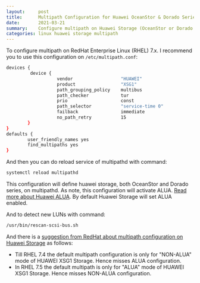 ```yaml
---
layout:     post
title:      Multipath Configuration for Huawei OceanStor & Dorado Series Storage
date:       2021-03-21
summary:    Configure multipath on Huawei Storage (OceanStor or Dorado Series) on RHEL
categories: linux huawei storage multipath
---
```


To configure multipath on RedHat Enterprise Linux (RHEL) 7.x. I recommend you to use this configuration on `/etc/multipath.conf`:

```bash
devices {
         device {
                   vendor                  "HUAWEI"
                   product                 "XSG1"
                   path_grouping_policy    multibus
                   path_checker            tur
                   prio                    const
                   path_selector           "service-time 0"
                   failback                immediate
                   no_path_retry           15
        }
}
defaults {
        user_friendly_names yes
        find_multipaths yes
}
```

And then you can do reload service of multipathd with command:

```bash
systemctl reload multipathd
```

This configuration will define huawei storage, both OceanStor and Dorado series, on multipathd. As note, this configuration will activate ALUA. [Read more about Huawei ALUA](https://support.huawei.com/enterprise/en/doc/EDOC1000162776/3c09c8ef/alua-working-principles). By default Huawei Storage will set ALUA enabled.

And to detect new LUNs with command:

```bash
/usr/bin/rescan-scsi-bus.sh
```

And there is a [suggestion from RedHat about multipath configuration on Huawei Storage](https://access.redhat.com/solutions/3544911) as follows:

* Till RHEL 7.4 the default multipath configuration is only for "NON-ALUA" mode of HUAWEI XSG1 Storage. Hence misses ALUA configuration.
* In RHEL 7.5 the default multipath is only for "ALUA" mode of HUAWEI XSG1 Storage. Hence misses NON-ALUA configuration.